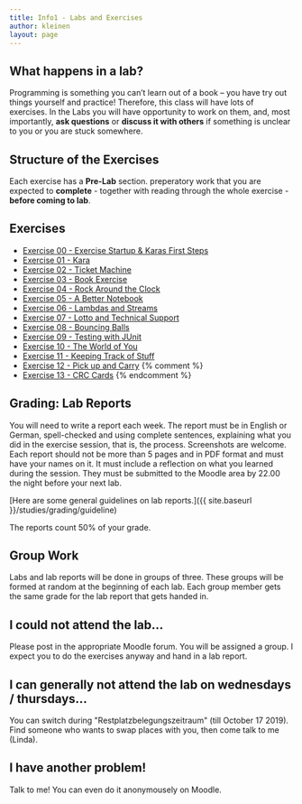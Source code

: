 ```yaml
---
title: Info1 - Labs and Exercises
author: kleinen
layout: page
---
```

## What happens in a lab?

Programming is something you can&#8217;t learn out of a book &#8211; you have
try out things yourself and practice! Therefore, this class will have lots of
exercises. In the Labs you will have opportunity to work on them, and, most
importantly, **ask questions** or **discuss it with others** if something is
unclear to you or you are stuck somewhere.

## Structure of the Exercises

Each exercise has a **Pre-Lab** section. preperatory work that you are expected to **complete** - together with reading through the whole exercise - **before coming to lab**.

## Exercises

* [Exercise 00 - Exercise Startup & Karas First Steps](exercise-00)
* [Exercise 01 - Kara](exercise-01)
* [Exercise 02 - Ticket Machine](exercise-02)
* [Exercise 03 - Book Exercise](exercise-03)
* [Exercise 04 - Rock Around the Clock](exercise-04)
* [Exercise 05 - A Better Notebook](exercise-05)
* [Exercise 06 - Lambdas and Streams](exercise-06)
* [Exercise 07 - Lotto and Technical Support](exercise-07)
* [Exercise 08 - Bouncing Balls](exercise-08)
* [Exercise 09 - Testing with JUnit](exercise-09)
* [Exercise 10 - The World of You](exercise-10)
* [Exercise 11 - Keeping Track of Stuff](exercise-11)
* [Exercise 12 - Pick up and Carry](exercise-12)
{% comment %}
* [Exercise 13 - CRC Cards](exercise-13)
{% endcomment %}

## Grading: Lab Reports

You will need to write a report each week. The report must be in English or German,
spell-checked and using complete sentences, explaining what you did in the
exercise session, that is, the process. Screenshots are welcome. Each report
should not be more than 5 pages and in PDF format and must have your names on it.
It must include a reflection on what you learned during the session.
They must be submitted to the Moodle area by 22.00 the night before your next lab.

[Here are some general guidelines on lab reports.]({{ site.baseurl }}/studies/grading/guideline)

The reports count 50% of your grade.

## Group Work

Labs and lab reports will be done in groups of three. These groups will be formed at 
random at the beginning of each lab. Each group member gets the same grade for the lab report
that gets handed in.

## I could not attend the lab...

Please post in the appropriate Moodle forum. You will be assigned a group. I expect
you to do the exercises anyway and hand in a lab report. 

## I can generally not attend the lab on wednesdays / thursdays...

You can switch during "Restplatzbelegungszeitraum" (till October 17 2019). Find someone
who wants to swap places with you, then come talk to me (Linda).

## I have another problem!
Talk to me! You can even do it anonymousely on Moodle.
